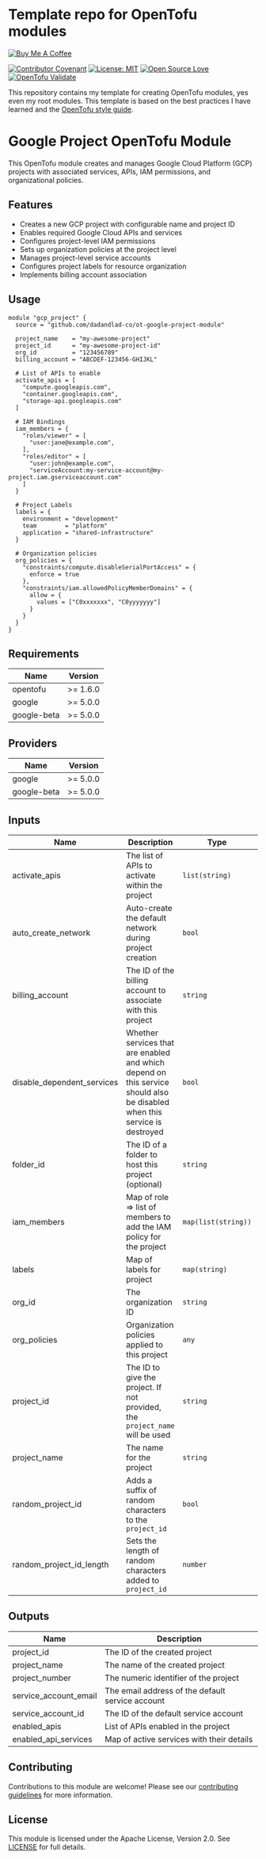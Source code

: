 # Template repo for OpenTofu modules

[![Buy Me A Coffee](https://img.shields.io/badge/Buy%20Me%20a%20Coffee-ffdd00?style=for-the-badge&logo=buy-me-a-coffee&logoColor=black)](https://buymeacoffee.com/dadandlad.co)

[![Contributor Covenant](https://img.shields.io/badge/Contributor%20Covenant-2.1-4baaaa.svg)](CODE_OF_CONDUCT.md)
[![License: MIT](https://img.shields.io/badge/License-MIT-yellow.svg)](LICENSE.md)
[![Open Source Love](https://badges.frapsoft.com/os/v1/open-source.svg?v=103)](https://github.com/ellerbrock/open-source-badges/)
[![OpenTofu Validate](https://github.com/dadandlad-co/ot-google-project-module/actions/workflows/terraform-validate.yml/badge.svg)](https://github.com/dadandlad-co/ot-google-project-module/actions/workflows/terraform-validate.yml)

This repository contains my template for creating OpenTofu modules, yes even my
root modules. This template is based on the best practices I have learned and
the
[OpenTofu style guide](https://opentofu.org/docs/v1.8/language/syntax/style/).

# Google Project OpenTofu Module

This OpenTofu module creates and manages Google Cloud Platform (GCP) projects with associated services, APIs, IAM permissions, and organizational policies.

## Features

- Creates a new GCP project with configurable name and project ID
- Enables required Google Cloud APIs and services
- Configures project-level IAM permissions
- Sets up organization policies at the project level
- Manages project-level service accounts
- Configures project labels for resource organization
- Implements billing account association

## Usage

```hcl
module "gcp_project" {
  source = "github.com/dadandlad-co/ot-google-project-module"

  project_name    = "my-awesome-project"
  project_id      = "my-awesome-project-id"
  org_id          = "123456789"
  billing_account = "ABCDEF-123456-GHIJKL"

  # List of APIs to enable
  activate_apis = [
    "compute.googleapis.com",
    "container.googleapis.com",
    "storage-api.googleapis.com"
  ]

  # IAM Bindings
  iam_members = {
    "roles/viewer" = [
      "user:jane@example.com",
    ],
    "roles/editor" = [
      "user:john@example.com",
      "serviceAccount:my-service-account@my-project.iam.gserviceaccount.com"
    ]
  }

  # Project Labels
  labels = {
    environment = "development"
    team        = "platform"
    application = "shared-infrastructure"
  }

  # Organization policies
  org_policies = {
    "constraints/compute.disableSerialPortAccess" = {
      enforce = true
    },
    "constraints/iam.allowedPolicyMemberDomains" = {
      allow = {
        values = ["C0xxxxxxx", "C0yyyyyyy"]
      }
    }
  }
}
```

## Requirements

| Name | Version |
|------|---------|
| opentofu | >= 1.6.0 |
| google | >= 5.0.0 |
| google-beta | >= 5.0.0 |

## Providers

| Name | Version |
|------|---------|
| google | >= 5.0.0 |
| google-beta | >= 5.0.0 |

## Inputs

| Name | Description | Type | Default | Required |
|------|-------------|------|---------|:--------:|
| activate_apis | The list of APIs to activate within the project | `list(string)` | `[]` | no |
| auto_create_network | Auto-create the default network during project creation | `bool` | `false` | no |
| billing_account | The ID of the billing account to associate with this project | `string` | n/a | yes |
| disable_dependent_services | Whether services that are enabled and which depend on this service should also be disabled when this service is destroyed | `bool` | `true` | no |
| folder_id | The ID of a folder to host this project (optional) | `string` | `""` | no |
| iam_members | Map of role => list of members to add the IAM policy for the project | `map(list(string))` | `{}` | no |
| labels | Map of labels for project | `map(string)` | `{}` | no |
| org_id | The organization ID | `string` | n/a | yes |
| org_policies | Organization policies applied to this project | `any` | `{}` | no |
| project_id | The ID to give the project. If not provided, the `project_name` will be used | `string` | `""` | no |
| project_name | The name for the project | `string` | n/a | yes |
| random_project_id | Adds a suffix of random characters to the `project_id` | `bool` | `false` | no |
| random_project_id_length | Sets the length of random characters added to `project_id` | `number` | `4` | no |

## Outputs

| Name | Description |
|------|-------------|
| project_id | The ID of the created project |
| project_name | The name of the created project |
| project_number | The numeric identifier of the project |
| service_account_email | The email address of the default service account |
| service_account_id | The ID of the default service account |
| enabled_apis | List of APIs enabled in the project |
| enabled_api_services | Map of active services with their details |

## Contributing

Contributions to this module are welcome! Please see our [contributing guidelines](CONTRIBUTING.md) for more information.

## License

This module is licensed under the Apache License, Version 2.0. See [LICENSE](LICENSE) for full details.

